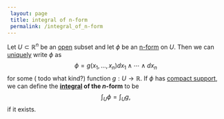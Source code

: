 ```yaml
---
 layout: page
 title: integral of n-form
 permalink: /integral_of_n-form
---
```

Let $U\subset\mathbb R^n$ be an [open](https://defsmath.github.io/DefsMath/open) subset and let $\phi$ be an [n-form](https://defsmath.github.io/DefsMath/differential_k-form) on $U$. Then we can [uniquely](https://defsmath.github.io/DefsMath/uniqueness_of_top_forms) write $\phi$ as $$\phi = g(x_1,\dots,x_n)dx_1\wedge\cdots\wedge dx_n$$ for some ( todo what kind?) function $g:U\to\mathbb R$. If $\phi$ has [compact support](https://defsmath.github.io/DefsMath/compact_support), we can define the **[integral](https://defsmath.github.io/DefsMath/Riemann_integrable) of the $n$-form** to be $$\int_U \phi = \int_U g,$$ if it exists.


